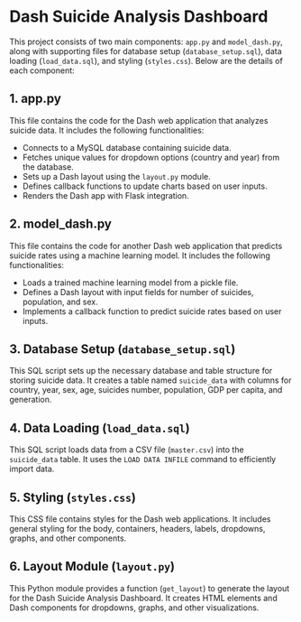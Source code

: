 # Dash Suicide Analysis Dashboard

This project consists of two main components: `app.py` and `model_dash.py`, along with supporting files for database setup (`database_setup.sql`), data loading (`load_data.sql`), and styling (`styles.css`). Below are the details of each component:

## 1. app.py

This file contains the code for the Dash web application that analyzes suicide data. It includes the following functionalities:

- Connects to a MySQL database containing suicide data.
- Fetches unique values for dropdown options (country and year) from the database.
- Sets up a Dash layout using the `layout.py` module.
- Defines callback functions to update charts based on user inputs.
- Renders the Dash app with Flask integration.

## 2. model_dash.py

This file contains the code for another Dash web application that predicts suicide rates using a machine learning model. It includes the following functionalities:

- Loads a trained machine learning model from a pickle file.
- Defines a Dash layout with input fields for number of suicides, population, and sex.
- Implements a callback function to predict suicide rates based on user inputs.

## 3. Database Setup (`database_setup.sql`)

This SQL script sets up the necessary database and table structure for storing suicide data. It creates a table named `suicide_data` with columns for country, year, sex, age, suicides number, population, GDP per capita, and generation.

## 4. Data Loading (`load_data.sql`)

This SQL script loads data from a CSV file (`master.csv`) into the `suicide_data` table. It uses the `LOAD DATA INFILE` command to efficiently import data.

## 5. Styling (`styles.css`)

This CSS file contains styles for the Dash web applications. It includes general styling for the body, containers, headers, labels, dropdowns, graphs, and other components.

## 6. Layout Module (`layout.py`)

This Python module provides a function (`get_layout`) to generate the layout for the Dash Suicide Analysis Dashboard. It creates HTML elements and Dash components for dropdowns, graphs, and other visualizations.
